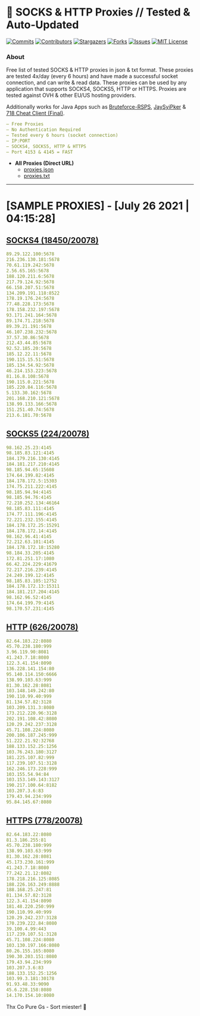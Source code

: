 <!-- MARKDOWN LINKS & IMAGES -->
<!-- https://www.markdownguide.org/basic-syntax/#reference-style-links -->
[contributors-shield]: https://img.shields.io/github/contributors/KaiBurton/free-proxies-autoupdated?style=for-the-badge
[contributors-url]: https://github.com/KaiBurton/free-proxies-autoupdated/graphs/contributors
[forks-shield]: https://img.shields.io/github/forks/KaiBurton/free-proxies-autoupdated?style=for-the-badge
[forks-url]: https://github.com/KaiBurton/free-proxies-autoupdated/network/members
[stars-shield]: https://img.shields.io/github/stars/KaiBurton/free-proxies-autoupdated?style=for-the-badge
[stars-url]: https://github.com/KaiBurton/free-proxies-autoupdated/stargazers
[issues-shield]: https://img.shields.io/github/issues/KaiBurton/free-proxies-autoupdated?style=for-the-badge
[issues-url]: https://github.com/KaiBurton/free-proxies-autoupdated/issues
[license-shield]: https://img.shields.io/github/license/KaiBurton/free-proxies-autoupdated?style=for-the-badge
[license-url]: https://github.com/KaiBurton/free-proxies-autoupdated/blob/main/LICENSE
[commit-shield]: https://img.shields.io/github/last-commit/KaiBurton/free-proxies-autoupdated?style=for-the-badge
[commit-url]: https://github.com/KaiBurton/free-proxies-autoupdated/commits/main

# 🎁 SOCKS & HTTP Proxies // Tested & Auto-Updated

[![Commits][commit-shield]][commit-url]
[![Contributors][contributors-shield]][contributors-url]
[![Stargazers][stars-shield]][stars-url]
[![Forks][forks-shield]][forks-url]
[![Issues][issues-shield]][issues-url]
[![MIT License][license-shield]][license-url]

### About
Free list of tested SOCKS & HTTP proxies in json & txt format. These proxies are tested 4x/day (every 6 hours) and have made a successful socket connection, and can write & read data. These proxies can be used by any application that supports SOCKS4, SOCKS5, HTTP or HTTPS. Proxies are tested against OVH & other EU/US hosting providers.

Additionally works for Java Apps such as [Bruteforce-RSPS](https://github.com/KaiBurton/Bruteforce-RSPS), [JaySyiPker](https://github.com/JayArrowz/JaySyiPker) & [718 Cheat Client (Final)](https://github.com/KaiBurton/718-Cheat-Client-Final). 

```yaml
— Free Proxies
— No Authentication Required
— Tested every 6 hours (socket connection)
— IP:PORT
— SOCKS4, SOCKS5, HTTP & HTTPS
— Port 4153 & 4145 = FAST
```

- **All Proxies (Direct URL)**
  - [proxies.json](https://raw.githubusercontent.com/KaiBurton/free-proxies-autoupdated/main/proxies.json)
  - [proxies.txt](https://raw.githubusercontent.com/KaiBurton/free-proxies-autoupdated/main/proxies.txt)

---

# [SAMPLE PROXIES] - [July 26 2021 | 04:15:28]

## [SOCKS4 (18450/20078)](https://raw.githubusercontent.com/KaiBurton/free-proxies-autoupdated/main/proxies-socks4.txt)
```yaml
89.29.122.100:5678
216.236.130.181:5678
70.61.119.242:5678
2.56.65.165:5678
188.120.211.6:5678
217.79.124.92:5678
66.158.207.51:5678
134.209.191.118:8522
178.19.176.24:5678
77.48.228.173:5678
178.158.232.197:5678
93.171.241.164:5678
89.174.71.218:5678
89.39.21.191:5678
46.107.238.232:5678
37.57.30.86:5678
212.43.44.85:5678
92.52.185.20:5678
185.12.22.11:5678
190.115.15.51:5678
185.134.54.92:5678
46.214.153.223:5678
81.16.8.108:5678
190.115.0.221:5678
185.220.84.116:5678
5.133.30.162:5678
201.168.210.121:5678
138.99.133.166:5678
151.251.40.74:5678
213.6.181.70:5678
```

## [SOCKS5 (224/20078)](https://raw.githubusercontent.com/KaiBurton/free-proxies-autoupdated/main/proxies-socks5.txt)
```yaml
98.162.25.23:4145
98.185.83.121:4145
184.179.216.130:4145
184.181.217.210:4145
98.185.94.65:15608
174.64.199.82:4145
184.178.172.5:15303
174.75.211.222:4145
98.185.94.94:4145
98.185.94.76:4145
72.210.252.134:46164
98.185.83.111:4145
174.77.111.196:4145
72.221.232.155:4145
184.178.172.25:15291
184.178.172.14:4145
98.162.96.41:4145
72.212.63.101:4145
184.178.172.18:15280
98.184.33.205:4145
172.81.251.17:1080
66.42.224.229:41679
72.217.216.239:4145
24.249.199.12:4145
98.185.83.105:12752
184.178.172.13:15311
184.181.217.204:4145
98.162.96.52:4145
174.64.199.79:4145
98.170.57.231:4145
```

## [HTTP (626/20078)](https://raw.githubusercontent.com/KaiBurton/free-proxies-autoupdated/main/proxies-http.txt)
```yaml
82.64.183.22:8080
45.70.238.180:999
3.96.119.90:8081
41.243.7.18:8080
122.3.41.154:8090
136.228.141.154:80
95.140.114.150:6666
138.99.103.63:999
81.30.162.28:8081
103.148.149.242:80
190.110.99.40:999
81.134.57.82:3128
103.209.131.3:8080
173.212.220.96:3128
202.191.108.42:8080
120.29.242.237:3128
45.71.108.224:8080
200.106.187.245:999
51.222.21.92:32768
188.133.152.25:1256
103.76.243.180:3127
181.225.107.82:999
117.239.107.51:3128
162.246.173.228:999
103.155.54.94:84
103.153.149.143:3127
190.217.100.64:8182
103.207.3.6:83
179.43.94.234:999
95.84.145.67:8080
```

## [HTTPS (778/20078)](https://raw.githubusercontent.com/KaiBurton/free-proxies-autoupdated/main/proxies-https.txt)
```yaml
82.64.183.22:8080
81.3.186.255:81
45.70.238.180:999
138.99.103.63:999
81.30.162.28:8081
45.173.230.161:999
41.243.7.18:8080
77.242.21.12:8082
178.218.216.125:8085
188.226.163.249:8888
188.168.25.247:81
81.134.57.82:3128
122.3.41.154:8090
181.48.220.250:999
190.110.99.40:999
120.29.242.237:3128
170.239.222.84:8080
39.100.4.99:443
117.239.107.51:3128
45.71.108.224:8080
103.130.197.166:8080
80.26.155.165:8080
190.30.203.151:8080
179.43.94.234:999
103.207.3.6:83
188.133.152.25:1256
103.99.3.181:30178
91.93.48.33:9090
45.6.228.158:8080
14.170.154.10:8080
```



Thx Co Pure Gs - Sort miester! 💟